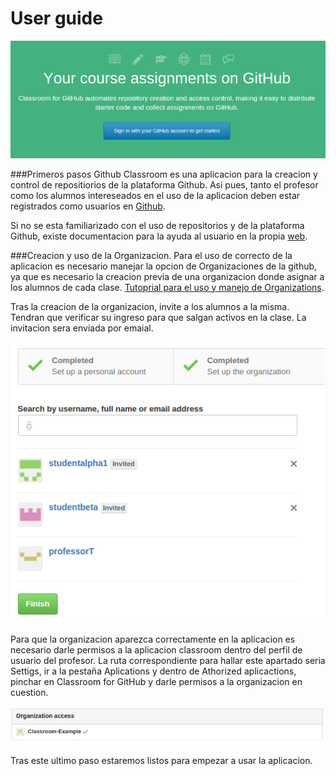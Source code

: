 # User guide

![first](first.png)

###Primeros pasos
Github Classroom es una aplicacion para la creacion y control de repositiorios de la plataforma Github. Asi pues, tanto el profesor como los alumnos intereseados en el uso de la aplicacion deben estar registrados como usuarios en [Github](https://github.com/).

Si no se esta familiarizado con el uso de repositorios y de la plataforma Github, existe documentacion para la ayuda al usuario en la propia [web](https://help.github.com/).

###Creacion y uso de la Organizacion.
Para el uso de correcto de la aplicacion es necesario manejar la opcion de Organizaciones de la github, ya que es necesario la creacion previa de una organizacion donde asignar a los alumnos de cada clase. [Tutoprial para el uso y manejo de Organizations](https://github.com/blog/674-introducing-organizations).

Tras la creacion de la organizacion, invite a los alumnos a la misma. Tendran que verificar su ingreso para que salgan activos en la clase. La invitacion sera enviada por emaial.

![invite](invite.png)


Para que la organizacion aparezca correctamente en la aplicacion es necesario darle permisos a la aplicacion classroom dentro del perfil de usuario del profesor. La ruta correspondiente para hallar este apartado seria Settigs, ir a la pestaña Aplications y dentro de Athorized aplicactions, pinchar en Classroom for GitHub y darle permisos a la organizacion en cuestion.

![](access.png)

Tras este ultimo paso estaremos listos para empezar a usar la aplicacion.